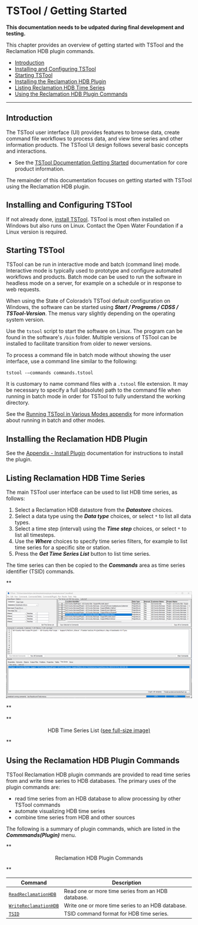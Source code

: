 # TSTool / Getting Started #

**This documentation needs to be udpated during final development and testing.**

This chapter provides an overview of getting started with TSTool and the Reclamation HDB plugin commands.

*   [Introduction](#introduction)
*   [Installing and Configuring TSTool](#installing-and-configuring-tstool)
*   [Starting TSTool](#starting-tstool)
*   [Installing the Reclamation HDB Plugin](#installing-the-reclamation-hdb-plugin)
*   [Listing Reclamation HDB Time Series](#listing-reclamation-hdb-time-series)
*   [Using the Reclamation HDB Plugin Commands](#using-the-reclamation-hdb-plugin-commands)

----------------

## Introduction ##

The TSTool user interface (UI) provides features to browse data, create command file workflows to process data,
and view time series and other information products.
The TSTool UI design follows several basic concepts and interactions.

*   See the [TSTool Documentation Getting Started](https://opencdss.state.co.us/tstool/latest/doc-user/getting-started/getting-started/)
    documentation for core product information.

The remainder of this documentation focuses on getting started with TSTool using the Reclamation HDB plugin.

## Installing and Configuring TSTool ##

If not already done, [install TSTool](https://opencdss.state.co.us/tstool/latest/doc-user/appendix-install/install/).
TSTool is most often installed on Windows but also runs on Linux.
Contact the Open Water Foundation if a Linux version is required.

## Starting TSTool ##

TSTool can be run in interactive mode and batch (command line) mode.
Interactive mode is typically used to prototype and configure automated workflows and products.
Batch mode can be used to run the software in headless mode on a server,
for example on a schedule or in response to web requests.

When using the State of Colorado’s TSTool default configuration on Windows,
the software can be started using ***Start / Programs / CDSS / TSTool-Version***.
The menus vary slightly depending on the operating system version.

Use the `tstool` script to start the software on Linux.
The program can be found in the software's `/bin` folder.
Multiple versions of TSTool can be installed to facilitate transition from older to newer versions.

To process a command file in batch mode without showing the user interface,
use a command line similar to the following:

```
tstool -–commands commands.tstool
```

It is customary to name command files with a `.tstool` file extension.
It may be necessary to specify a full (absolute) path to the command file when
running in batch mode in order for TSTool to fully understand the working directory.

See the [Running TSTool in Various Modes appendix](https://opencdss.state.co.us/tstool/latest/doc-user/appendix-running/running/)
for more information about running in batch and other modes.

## Installing the Reclamation HDB Plugin ##

See the [Appendix - Install Plugin](../appendix-install/install.md) documentation for instructions to install the plugin.

## Listing Reclamation HDB Time Series ##

The main TSTool user interface can be used to list HDB time series, as follows:

1.  Select a Reclamation HDB datastore from the ***Datastore*** choices.
2.  Select a data type using the ***Data type*** choices, or select `*` to list all data types.
3.  Select a time step (interval) using the ***Time step*** choices, or select `*` to list all timesteps.
4.  Use the ***Where*** choices to specify time series filters,
    for example to list time series for a specific site or station.
5.  Press the ***Get Time Series List*** button to list time series.

The time series can then be copied to the ***Commands*** area as time series identifier (TSID) commands.

**<p style="text-align: center;">
![time-series-list](time-series-list.png)
</p>**

**<p style="text-align: center;">
HDB Time Series List (<a href="../time-series-list.png">see full-size image)</a>
</p>**

## Using the Reclamation HDB Plugin Commands ##

TSTool Reclamation HDB plugin commands are provided to read time series from and write time series to HDB databases.
The primary uses of the plugin commands are:

*   read time series from an HDB database to allow processing by other TSTool commands
*   automate visualizing HDB time series
*   combine time series from HDB and other sources

The following is a summary of plugin commands,
which are listed in the ***Commmands(Plugin)*** menu.

**<p style="text-align: center;">
Reclamation HDB Plugin Commands
</p>**

| **Command** | **Description** |
| -- | -- |
| [`ReadReclamationHDB`](../command-ref/ReadReclamationHDB/ReadReclamationHDB.md) | Read one or more time series from an HDB database. |
| [`WriteReclamationHDB`](../command-ref/WriteReclamationHDB/WriteReclamationHDB.md) | Write one or more time series to an HDB database. |
| [`TSID`](../command-ref/TSID/TSID.md) | TSID command format for HDB time series. |
